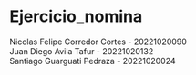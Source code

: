 # Ejercicio_nomina <br>
Nicolas Felipe Corredor Cortes - 20221020090 <br>
Juan Diego Avila Tafur - 20221020132 <br>
Santiago Guarguati Pedraza - 20221020024
